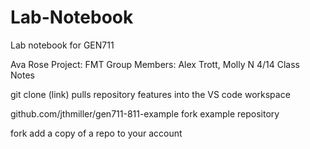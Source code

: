 # Lab-Notebook
Lab notebook for GEN711

Ava Rose 
Project: FMT 
Group Members: Alex Trott, Molly N
4/14 Class Notes

git clone (link)
pulls repository features into the VS code workspace 

github.com/jthmiller/gen711-811-example
fork example repository 

fork
add a copy of a repo to your account

